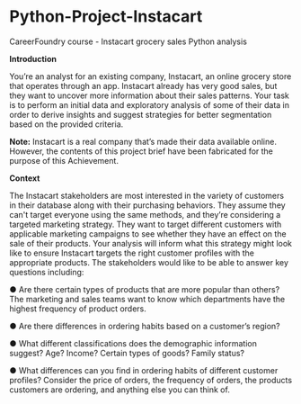 # Python-Project-Instacart

CareerFoundry course - Instacart grocery sales Python analysis

**Introduction**

You’re an analyst for an existing company, Instacart, an online grocery store that operates through an app. Instacart already has very good sales, but they want to uncover more information about their sales patterns. Your task is to perform an initial data and exploratory analysis of some of their data in order to derive insights and suggest strategies for better segmentation based on the provided criteria.

**Note:**
Instacart is a real company that’s made their data available online. However, the contents of this project brief have been fabricated for the purpose of this Achievement.

**Context**

The Instacart stakeholders are most interested in the variety of customers in their database along with their purchasing behaviors. They assume they can't target everyone using the same methods, and they’re considering a targeted marketing strategy. They want to target different customers with applicable marketing campaigns to see whether they have an effect on the sale of their products. Your analysis will inform what this strategy might look like to ensure Instacart targets the right customer profiles with the appropriate products. The stakeholders would like to be able to answer key questions including:

● Are there certain types of products that are more popular than others? The marketing
and sales teams want to know which departments have the highest frequency of product
orders.

● Are there differences in ordering habits based on a customer’s region?

● What different classifications does the demographic information suggest? Age? Income? Certain types of goods? Family status?

● What differences can you find in ordering habits of different customer profiles? Consider the price of orders, the frequency of orders, the products customers are ordering, and anything else you can think of.
